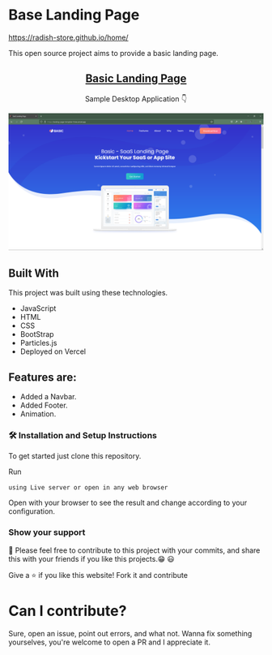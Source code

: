 # Base Landing Page

https://radish-store.github.io/home/

This open source project aims to provide a basic landing page.

<h2 align="center">
  <a href="https://landing-page-template-three.vercel.app/" target="_blank">Basic Landing Page</a>
</h2>

<p align="center">
  Sample Desktop Application 👇
</p>

<p align="center">
<img src="./assets/images/landing.png">
</p>

## Built With

This project was built using these technologies.

- JavaScript
- HTML
- CSS
- BootStrap
- Particles.js
- Deployed on Vercel

## Features are:

- Added a Navbar.
- Added Footer.
- Animation.

### 🛠 Installation and Setup Instructions

To get started just clone this repository.

Run

```
using Live server or open in any web browser
```

Open with your browser to see the result and change according to your configuration.

### Show your support

📌 Please feel free to contribute to this project with your commits, and share this with your friends if you like this projects.😁 😃

Give a ⭐ if you like this website! Fork it and contribute

# Can I contribute?

Sure, open an issue, point out errors, and what not. Wanna fix something yourselves, you're welcome to open a PR and I appreciate it.
